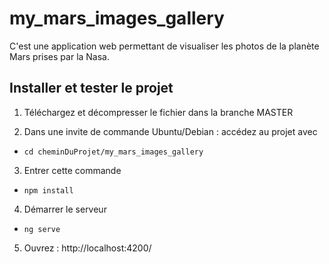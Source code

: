 # my_mars_images_gallery
C'est une application web permettant de visualiser les photos de la planète Mars prises par la Nasa.

## Installer et tester le projet

1) Téléchargez et décompresser le fichier dans la branche MASTER

2) Dans une invite de commande Ubuntu/Debian : accédez au projet avec
- `cd cheminDuProjet/my_mars_images_gallery`

3) Entrer cette commande
- `npm install`

4) Démarrer le serveur
- `ng serve`

5) Ouvrez : http://localhost:4200/
